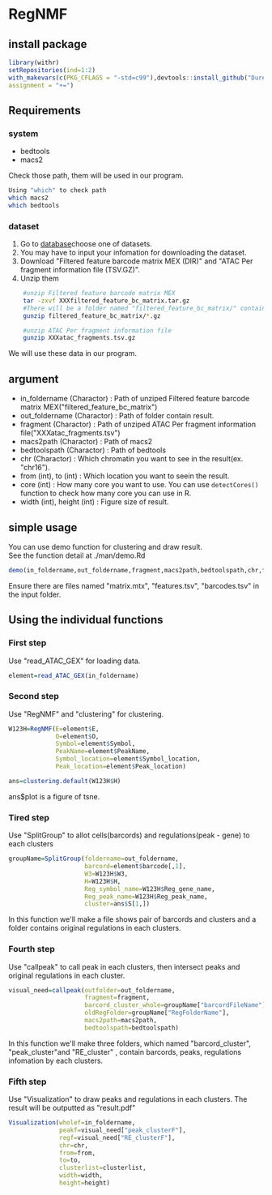 # RegNMF

## install package

```R
library(withr)  
setRepositories(ind=1:2)
with_makevars(c(PKG_CFLAGS = "-std=c99"),devtools::install_github("Durenlab/RegNMF",ref="main"),
assignment = "+=")
```

## Requirements

### system

* bedtools  
* macs2

Check those path, them will be used in our program.

```bash
Using "which" to check path
which macs2
which bedtools
```

### dataset

1. Go to [database](https://support.10xgenomics.com/single-cell-multiome-atac-gex/)choose one of datasets.
2. You may have to input your infomation for downloading the dataset.
3. Download "Filtered feature barcode matrix MEX (DIR)" and "ATAC Per fragment information file (TSV.GZ)".
4. Unzip them

```bash
    #unzip Filtered feature barcode matrix MEX
    tar -zxvf XXXfiltered_feature_bc_matrix.tar.gz
    #There will be a folder named "filtered_feature_bc_matrix/" contain "barcodes.tsv.gz", "matrix.mtx.gz", "features.tsv.gz". Unzip them
    gunzip filtered_feature_bc_matrix/*.gz

    #unzip ATAC Per fragment information file
    gunzip XXXatac_fragments.tsv.gz
```

We will use these data in our program.

## argument

* in_foldername (Charactor) : Path of unziped Filtered feature barcode matrix MEX("filtered_feature_bc_matrix")
* out_foldername (Charactor) : Path of folder contain result.
* fragment (Charactor) : Path of unziped ATAC Per fragment information file("XXXatac_fragments.tsv")
* macs2path (Charactor) : Path of macs2
* bedtoolspath (Charactor) : Path of bedtools
* chr (Charactor) : Which chromatin you want to see in the result(ex. "chr16").
* from (int), to (int) : Which location you want to seein the result.
* core (int) : How many core you want to use. You can use `detectCores()` function to check how many core you can use in R.
* width (int), height (int) : Figure size of result.

## simple usage

You can use demo function for clustering and draw result.  
See the function detail at ./man/demo.Rd

```R
demo(in_foldername,out_foldername,fragment,macs2path,bedtoolspath,chr,from,to,core,width,height)
```

Ensure there are files named "matrix.mtx", "features.tsv", "barcodes.tsv" in the input folder.

## Using the individual functions  

### First step

Use "read_ATAC_GEX" for loading data.

```R
element=read_ATAC_GEX(in_foldername)
```

### Second step

Use "RegNMF" and "clustering" for clustering.

```R
W123H=RegNMF(E=element$E, 
             O=element$O, 
             Symbol=element$Symbol, 
             PeakName=element$PeakName, 
             Symbol_location=element$Symbol_location, 
             Peak_location=element$Peak_location)

ans=clustering.default(W123H$H)
```

ans$plot is a figure of tsne.

### Tired step

Use "SplitGroup" to allot cells(barcords) and regulations(peak - gene) to each clusters

```R
groupName=SplitGroup(foldername=out_foldername,
                     barcord=element$barcode[,1],
                     W3=W123H$W3,
                     H=W123H$H,
                     Reg_symbol_name=W123H$Reg_gene_name,
                     Reg_peak_name=W123H$Reg_peak_name,
                     cluster=ans$S[1,])
```

In this function we'll make a file shows pair  of barcords and clusters and a folder contains original regulations in each clusters.

### Fourth step

Use "callpeak" to call peak in each clusters, then intersect peaks and original regulations in each cluster.

```R
visual_need=callpeak(outfolder=out_foldername,
                     fragment=fragment,
                     barcord_cluster_whole=groupName["barcordFileName"],
                     oldRegFolder=groupName["RegFolderName"],
                     macs2path=macs2path,
                     bedtoolspath=bedtoolspath)
```

In this function we'll make three folders, which named "barcord_cluster", "peak_cluster"and "RE_cluster" , contain barcords, peaks, regulations infomation by each clusters.

### Fifth step

Use "Visualization" to draw peaks and regulations in each clusters. The result will be outputted as "result.pdf"

```R
Visualization(wholef=in_foldername,
              peakf=visual_need["peak_clusterF"],
              regf=visual_need["RE_clusterF"],
              chr=chr,
              from=from,
              to=to,
              clusterlist=clusterlist,
              width=width,
              height=height)
```
